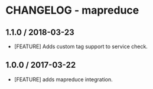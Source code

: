 # CHANGELOG - mapreduce

## 1.1.0 / 2018-03-23

* [FEATURE] Adds custom tag support to service check.

## 1.0.0 / 2017-03-22

* [FEATURE] adds mapreduce integration.
